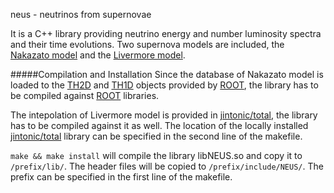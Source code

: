 neus - neutrinos from supernovae

It is a C++ library providing neutrino energy and number luminosity spectra and their time evolutions.
Two supernova models are included, 
the [Nakazato model](http://asphwww.ph.noda.tus.ac.jp/snn/) and 
the [Livermore model](http://stacks.iop.org/0004-637X/496/i=1/a=216).

#####Compilation and Installation
Since the database of Nakazato model is loaded to the
[TH2D](http://root.cern.ch/root/html/TH2D.html) and 
[TH1D](http://root.cern.ch/root/html/TH1D.html) objects provided by
[ROOT](http://root.cern.ch),
the library has to be compiled against [ROOT](http://root.cern.ch) libraries.

The intepolation of Livermore model is provided in 
[jintonic/total](https://github.com/jintonic/total),
the library has to be compiled against it as well.
The location of the locally installed
[jintonic/total](https://github.com/jintonic/total) library
can be specified in the second line of the makefile.

```make && make install``` will compile the library libNEUS.so and
copy it to ```/prefix/lib/```. 
The header files will be copied to ```/prefix/include/NEUS/```.
The prefix can be specified in the first line of the makefile.
